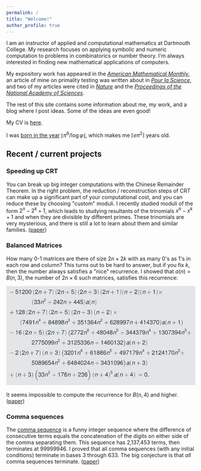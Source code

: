 ```yaml
---
permalink: /
title: "Welcome!"
author_profile: true
---
```


I am an instructor of applied and computational mathematics at Dartmouth
College. My research focuses on applying symbolic and numeric computation to
problems in combinatorics or number theory. I'm always interested in finding
new mathematical applications of computers.

My expository work has appeared in the [*American Mathematical
Monthly*](https://www.tandfonline.com/doi/full/10.1080/00029890.2022.2104069),
an article of mine on primality testing was written about in [*Pour la
Science*](https://www.pourlascience.fr/sr/logique-calcul/des-nombres-premiers-aux-pseudo-premiers-26266.php),
and two of my articles were cited in
[*Nature*](https://www.nature.com/articles/s41586-021-03229-4) and the
[*Proceedings of the National Academy of
Sciences*](https://www.pnas.org/doi/pdf/10.1073/pnas.2321440121).

The rest of this site contains some information about me, my work, and a blog
where I post ideas. Some of the ideas are even good!

My CV is [here](/files/cv.pdf).

I was [born in the year](https://www.mrob.com/pub/ries/index.html) $\lfloor
\pi^6 / \log \varphi \rfloor$, which makes me $\lceil e \pi^2 \rceil$ years
old.

## Recent / current projects

### Speeding up CRT

You can break up big integer computations with the Chinese Remainder Theorem.
In the right problem, the reduction / reconstruction steps of CRT can make up
a significant part of your computational cost, and you can reduce these by
choosing "custom" moduli. I recently studied moduli of the form $2^n - 2^k + 1$,
which leads to studying resultants of the trinomials $x^n - x^k + 1$ and when
they are divisible by different primes. These trinomials are very mysterious,
and there is still a lot to learn about them and similar families.
([paper](https://arxiv.org/abs/2508.11043))

### Balanced Matrices

How many 0-1 matrices are there of size $2n \times 2k$ with as many 0's as 1's
in each row and column? This turns out to be hard to answer, but if you fix
$k$, then the number always satisfies a "nice" recurrence. I showed that $a(n) = B(n, 3)$, the number of $2n \times 6$ such matrices, satisfies this
recurrence:

![balanced matrices recurrence](/images/Bn3.png)

It seems impossible to compute the recurrence for $B(n, 4)$ and higher.
([paper](https://arxiv.org/abs/2410.07435))

### Comma sequences

The [comma sequence](https://oeis.org/A121805) is a funny integer sequence
where the difference of consecutive terms equals the concatenation of the
digits on either side of the comma separating them. This sequence has 2,137,453
terms, then terminates at 99999946. I proved that all comma sequences (with any
initial conditions) terminate in bases 3 through 633. The big conjecture is
that *all* comma sequences terminate.
([paper](https://arxiv.org/abs/2408.03434))
